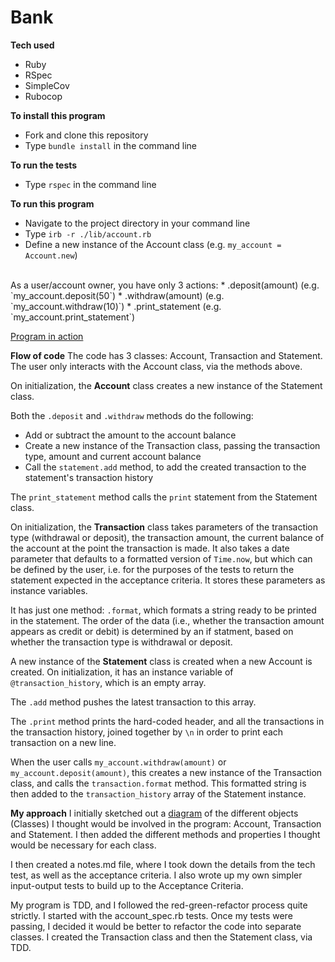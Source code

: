 # Bank

**Tech used**
* Ruby
* RSpec
* SimpleCov
* Rubocop

**To install this program**
* Fork and clone this repository
* Type `bundle install` in the command line

**To run the tests**
* Type `rspec` in the command line

**To run this program**
* Navigate to the project directory in your command line
* Type `irb -r ./lib/account.rb`
* Define a new instance of the Account class (e.g. `my_account = Account.new`)
<br>
As a user/account owner, you have only 3 actions:
* .deposit(amount) (e.g. `my_account.deposit(50`)
* .withdraw(amount) (e.g. `my_account.withdraw(10)`)
* .print_statement (e.g. `my_account.print_statement`)

[Program in action](https://photos.google.com/photo/AF1QipMTzDh81W8GAEDIXmKtqA9ZR0xMXz7FGt6Nexk)

**Flow of code**
The code has 3 classes: Account, Transaction and Statement.<br>
The user only interacts with the Account class, via the methods above.

On initialization, the **Account** class creates a new instance of the Statement class.

Both the `.deposit` and `.withdraw` methods do the following:
* Add or subtract the amount to the account balance
* Create a new instance of the Transaction class, passing the transaction type, amount and current account balance
* Call the `statement.add` method, to add the created transaction to the statement's transaction history

The `print_statement` method calls the `print` statement from the Statement class.
<br>

On initialization, the **Transaction** class takes parameters of the transaction type (withdrawal or deposit), the transaction amount, the current balance of the account at the point the transaction is made. It also takes a date parameter that defaults to a formatted version of `Time.now`, but which can be defined by the user, i.e. for the purposes of the tests to return the statement expected in the acceptance criteria. It stores these parameters as instance variables.

It has just one method: `.format`, which formats a string ready to be printed in the statement. The order of the data (i.e., whether the transaction amount appears as credit or debit) is determined by an if statment, based on whether the transaction type is withdrawal or deposit.
<br>

A new instance of the **Statement** class is created when a new Account is created. On initialization, it has an instance variable of `@transaction_history`, which is an empty array.

The `.add` method pushes the latest transaction to this array.

The `.print` method prints the hard-coded header, and all the transactions in the transaction history, joined together by `\n` in order to print each transaction on a new line.
<br>

When the user calls `my_account.withdraw(amount)` or `my_account.deposit(amount)`, this creates a new instance of the Transaction class, and calls the `transaction.format` method. This formatted string is then added to the `transaction_history` array of the Statement instance.

**My approach**
I initially sketched out a [diagram](https://photos.google.com/photo/AF1QipNbG1mt1b_S-0Ff7yKs0k5Cyut6m9tsSnG-3U8) of the different objects (Classes) I thought would be involved in the program: Account, Transaction and Statement. I then added the different methods and properties I thought would be necessary for each class.

I then created a notes.md file, where I took down the details from the tech test, as well as the acceptance criteria. I also wrote up my own simpler input-output tests to build up to the Acceptance Criteria.

My program is TDD, and I followed the red-green-refactor process quite strictly. I started with the account_spec.rb tests. Once my tests were passing, I decided it would be better to refactor the code into separate classes. I created the Transaction class and then the Statement class, via TDD.
